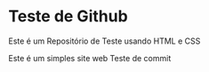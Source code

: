 # Teste de Github
 Este é um Repositório de Teste usando HTML e CSS

 Este é um simples site web
 Teste de commit